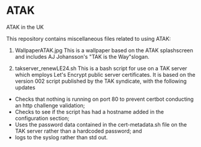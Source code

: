 # ATAK
ATAK in the UK

This repository contains miscellaneous files related to using ATAK:

1. WallpaperATAK.jpg
This is a wallpaper based on the ATAK splashscreen and includes AJ Johansson's "TAK is the Way"slogan.

2. takserver_renewLE24.sh
This is a bash script for use on a TAK server which employs Let's Encrypt public server certificates. It is based on the version 002 script published by the TAK syndicate, with the following updates
- Checks that nothing is running on port 80 to prevent certbot conducting an http challenge validation;
- Checks to see if the script has had a hostname added in the configuration section;
- Uses the password data contained in the cert-metadata.sh file on the TAK server rather than a hardcoded password; and
- logs to the syslog rather than std out.




